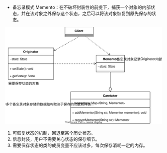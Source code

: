 - 备忘录模式 Memento：在不破坏封装性的前提下，捕获一个对象的内部状态，并在该对象之外保存这个状态，之后可以将该对象恢复到原先保存的状态。

<img src="../../pictures/设计模式-Memento.drawio.svg" width="700"/>

1. 可恢复状态的机制，回退至某个历史状态。
2. 信息封装，用户不需要关心状态的保存细节。
3. 需要保存状态的类的成员变量不应该过多，每次保存消耗一定的内存。 
